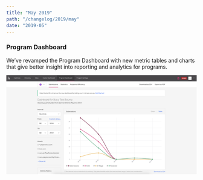 ```yaml
---
title: "May 2019"
path: "/changelog/2019/may"
date: "2019-05"
---
```


### Program Dashboard
We’ve revamped the Program Dashboard with new metric tables and charts that give better insight into reporting and analytics for programs.

![program dashboard](./images/may_2019_program_dashboard.png)
